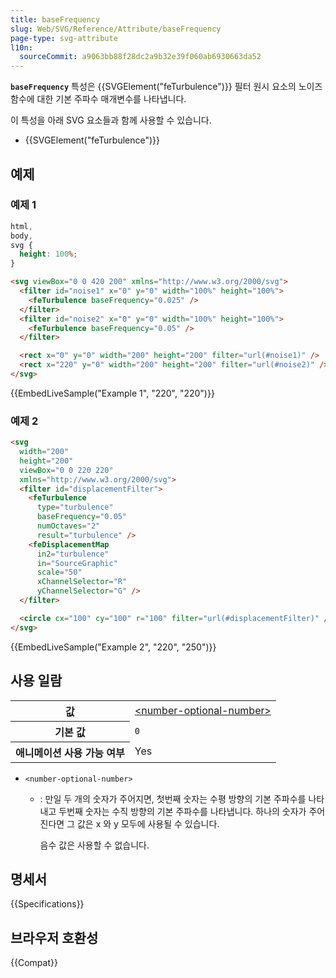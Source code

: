 ```yaml
---
title: baseFrequency
slug: Web/SVG/Reference/Attribute/baseFrequency
page-type: svg-attribute
l10n:
  sourceCommit: a9063bb88f28dc2a9b32e39f060ab6930663da52
---
```


**`baseFrequency`** 특성은 {{SVGElement("feTurbulence")}} 필터 원시 요소의 노이즈 함수에 대한 기본 주파수 매개변수를 나타냅니다.

이 특성을 아래 SVG 요소들과 함께 사용할 수 있습니다.

- {{SVGElement("feTurbulence")}}

## 예제

### 예제 1

```css hidden
html,
body,
svg {
  height: 100%;
}
```

```html
<svg viewBox="0 0 420 200" xmlns="http://www.w3.org/2000/svg">
  <filter id="noise1" x="0" y="0" width="100%" height="100%">
    <feTurbulence baseFrequency="0.025" />
  </filter>
  <filter id="noise2" x="0" y="0" width="100%" height="100%">
    <feTurbulence baseFrequency="0.05" />
  </filter>

  <rect x="0" y="0" width="200" height="200" filter="url(#noise1)" />
  <rect x="220" y="0" width="200" height="200" filter="url(#noise2)" />
</svg>
```

{{EmbedLiveSample("Example 1", "220", "220")}}

### 예제 2

```html
<svg
  width="200"
  height="200"
  viewBox="0 0 220 220"
  xmlns="http://www.w3.org/2000/svg">
  <filter id="displacementFilter">
    <feTurbulence
      type="turbulence"
      baseFrequency="0.05"
      numOctaves="2"
      result="turbulence" />
    <feDisplacementMap
      in2="turbulence"
      in="SourceGraphic"
      scale="50"
      xChannelSelector="R"
      yChannelSelector="G" />
  </filter>

  <circle cx="100" cy="100" r="100" filter="url(#displacementFilter)" />
</svg>
```

{{EmbedLiveSample("Example 2", "220", "250")}}

## 사용 일람

<table class="properties">
  <tbody>
    <tr>
      <th scope="row">값</th>
      <td>
        <a href="/en-US/docs/Web/SVG/Guides/Content_type#number-optional-number"
          >&#x3C;number-optional-number></a
        >
      </td>
    </tr>
    <tr>
      <th scope="row">기본 값</th>
      <td><code>0</code></td>
    </tr>
    <tr>
      <th scope="row">애니메이션 사용 가능 여부</th>
      <td>Yes</td>
    </tr>
  </tbody>
</table>

- `<number-optional-number>`
  - : 만일 두 개의 숫자가 주어지면, 첫번째 숫자는 수평 방향의 기본 주파수를 나타내고 두번째 숫자는 수직 방향의 기본 주파수를 나타냅니다. 하나의 숫자가 주어진다면 그 값은 x 와 y 모두에 사용될 수 있습니다.

    음수 값은 사용할 수 없습니다.

## 명세서

{{Specifications}}

## 브라우저 호환성

{{Compat}}
